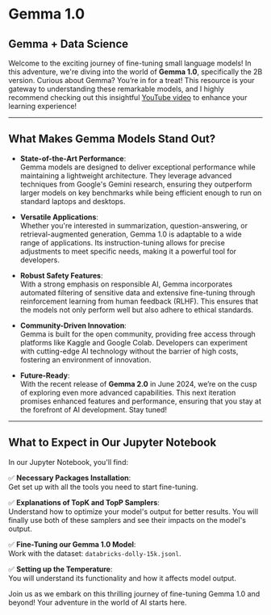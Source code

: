 # Gemma 1.0
## Gemma + Data Science

Welcome to the exciting journey of fine-tuning small language models! In this adventure, we're diving into the world of **Gemma 1.0**, specifically the 2B version. Curious about Gemma? You’re in for a treat! This resource is your gateway to understanding these remarkable models, and I highly recommend checking out this insightful [YouTube video](https://www.youtube.com/watch?v=Gmrb9FZsepg) to enhance your learning experience!

---

## What Makes Gemma Models Stand Out?

- **State-of-the-Art Performance**:  
  Gemma models are designed to deliver exceptional performance while maintaining a lightweight architecture. They leverage advanced techniques from Google's Gemini research, ensuring they outperform larger models on key benchmarks while being efficient enough to run on standard laptops and desktops.

- **Versatile Applications**:  
  Whether you're interested in summarization, question-answering, or retrieval-augmented generation, Gemma 1.0 is adaptable to a wide range of applications. Its instruction-tuning allows for precise adjustments to meet specific needs, making it a powerful tool for developers.

- **Robust Safety Features**:  
  With a strong emphasis on responsible AI, Gemma incorporates automated filtering of sensitive data and extensive fine-tuning through reinforcement learning from human feedback (RLHF). This ensures that the models not only perform well but also adhere to ethical standards.

- **Community-Driven Innovation**:  
  Gemma is built for the open community, providing free access through platforms like Kaggle and Google Colab. Developers can experiment with cutting-edge AI technology without the barrier of high costs, fostering an environment of innovation.

- **Future-Ready**:  
  With the recent release of **Gemma 2.0** in June 2024, we’re on the cusp of exploring even more advanced capabilities. This next iteration promises enhanced features and performance, ensuring that you stay at the forefront of AI development. Stay tuned!

---

## What to Expect in Our Jupyter Notebook

In our Jupyter Notebook, you'll find:

 ✅ **Necessary Packages Installation**:  
  Get set up with all the tools you need to start fine-tuning.

 ✅ **Explanations of TopK and TopP Samplers**:  
  Understand how to optimize your model's output for better results. You will finally use both of these samplers and see their impacts on the model's output.

 ✅ **Fine-Tuning our Gemma 1.0 Model**:  
  Work with the dataset: `databricks-dolly-15k.jsonl`.

 ✅ **Setting up the Temperature**:  
  You will understand its functionality and how it affects model output.

Join us as we embark on this thrilling journey of fine-tuning Gemma 1.0 and beyond! Your adventure in the world of AI starts here.
